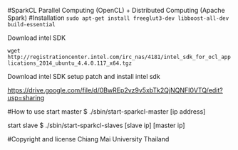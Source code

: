#SparkCL
Parallel Computing (OpenCL) + Distributed Computing (Apache Spark)
#Installation
`sudo apt-get install freeglut3-dev libboost-all-dev build-essential`

Download intel SDK

`wget http://registrationcenter.intel.com/irc_nas/4181/intel_sdk_for_ocl_applications_2014_ubuntu_4.4.0.117_x64.tgz`

Download intel SDK setup patch and install intel sdk

https://drive.google.com/file/d/0BwREp2vz9v5xbTk2QjNQNFI0VTQ/edit?usp=sharing

#How to use
start master $ ./sbin/start-sparkcl-master [ip address]

start slave $  ./sbin/start-sparkcl-slaves [slave ip] [master ip]

#Copyright and license
Chiang Mai University Thailand
